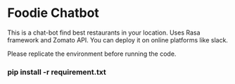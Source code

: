 # Foodie Chatbot
This is a chat-bot find best restaurants in your location. Uses Rasa framework and Zomato API. You can deploy it on online platforms like slack.

Please replicate the environment before running the code.

### pip install -r requirement.txt
